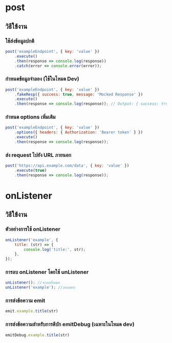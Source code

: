 # post
## วิธีใช้งาน

### ใช้ส่งข้อมูลปกติ
```javascript
post('exampleEndpoint', { key: 'value' })
    .execute()
    .then(response => console.log(response))
    .catch(error => console.error(error));
```
### กำหนดข้อมูลจำลอง (ใช้ในโหมด Dev)
```javascript
post('exampleEndpoint', { key: 'value' })
    .fakeResp({ success: true, message: 'Mocked Response' })
    .execute()
    .then(response => console.log(response)); // Output: { success: true, message: 'Mocked Response' }
```
### กำหนด options เพิ่มเติม
```javascript
post('exampleEndpoint', { key: 'value' })
    .options({ headers: { Authorization: 'Bearer token' } })
    .execute()
    .then(response => console.log(response));
```
### ส่ง request ไปยัง URL ภายนอก
```javascript
post('https://api.example.com/data', { key: 'value' })
    .execute(true)
    .then(response => console.log(response));
```

# onListener
## วิธีใช้งาน

### ตัวอย่างการใช้ onListener
```javascript
onListener('example', {
    title: (str) => {
        console.log('title:', str);
    },
});
```

### การลบ onListener โดยใช้ unListener
```javascript
unListener(); //จะลบทั้งหมด
unListener('example'); //ลบเฉพาะ
```

### การส่งข้อความ emit
```javascript
emit.example.title(str)
```

### การส่งข้อความสำหรับการดีบัก emitDebug (เฉพาะในโหมด dev)
```javascript
emitDebug.example.title(str)
```
